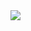 <img src="https://capsulerender.vercel.app/apitype=soft&color=#87ceeb&height=300&section=header&text=Hi, I'M JongHeng PARK%20render&fontSize=90" />
